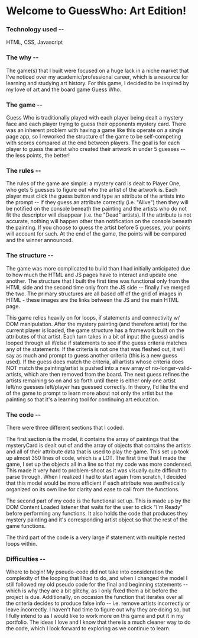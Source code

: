 # Welcome to GuessWho: Art Edition!
### Technology used --
HTML, CSS, Javascript

### The why --
The game(s) that I built were focused on a huge lack in a niche market that I've noticed over my academic/professional career, which is a resource for learning and studying art history. For this game, I decided to be inspired by my love of art and the board game Guess Who.

### The game --
Guess Who is traditionally played with each player being dealt a mystery face and each player trying to guess their opponents mystery card. There was an inherent problem with having a game like this operate on a single page app, so I reworked the structure of the game to be self-competing with scores compared at the end between players. The goal is for each player to guess the artist who created their artwork in under 5 guesses -- the less points, the better!

### The rules --
The rules of the game are simple: a mystery card is dealt to Player One, who gets 5 guesses to figure out who the artist of the artwork is. Each player must click the guess button and type an attribute of the artists into the prompt -- if they guess an attribute correctly (i.e. "Alive") then they will be notified on the console beneath the painting and the artists who do not fit the descriptor will disappear (i.e. the "Dead" artists). If the attribute is not accurate, nothing will happen other than notification on the console beneath the painting. If you choose to guess the artist before 5 guesses, your points will account for such. At the end of the game, the points will be compared and the winner announced.

### The structure --
The game was more complicated to build than I had initially anticipated due to how much the HTML and JS pages have to interact and update one another. The structure that I built the first time was functional only from the HTML side and the second time only from the JS side -- finally I've merged the two. The primary structures are all based off of the grid of images in HTML - these images are the links between the JS and the main HTML page.

This game relies heavily on for loops, if statements and connectivity w/ DOM manipulation. After the mystery painting (and therefore artist) for the current player is loaded, the game structure has a framework built on the attributes of that artist. Each turn takes in a bit of input (the guess) and is looped through all if/else if statements to see if the guess criteria matches any of the statements. If the criteria is not one that was fleshed out, it will say as much and prompt to guess another criteria (this is a new guess used). If the guess does match the criteria, all artists whose criteria does NOT match the painting/artist is pushed into a new array of no-longer-valid-artists, which are then removed from the board. The next guess refines the artists remaining so on and so forth until there is either only one artist left/no guesses left/player has guessed correctly. In theory, I'd like the end of the game to prompt to learn more about not only the artist but the painting so that it's a learning tool for continuing art education.

### The code --
There were three different sections that I coded.

The first section is the model, it contains the array of paintings that the mysteryCard is dealt out of and the array of objects that contains the artists and all of their attribute data that is used to play the game. This set up took up almost 350 lines of code, which is a LOT. The first time that I made the game, I set up the objects all in a line so that my code was more condensed. This made it very hard to problem-shoot as it was visually quite difficult to parse through. When I realized I had to start again from scratch, I decided that this model would be more efficient if each attribute was aesthetically organized on its own line for clarity and ease to call from the functions.

The second part of my code is the functional set up. This is made up by the DOM Content Loaded listener that waits for the user to click "I'm Ready" before performing any functions. It also holds the code that produces they mystery painting and it's corresponding artist object so that the rest of the game functions.

The third part of the code is a very large if statement with multiple nested loops within.

### Difficulties --
Where to begin! My pseudo-code did not take into consideration the complexity of the looping that I had to do, and when I changed the model I still followed my old pseudo code for the final and beginning statements -- which is why they are a bit glitchy, as I only fixed them a bit before the project is due. Additionally, on occasion the function that iterates over all the criteria decides to produce false info -- i.e. remove artists incorrectly or leave incorrectly. I haven't had time to figure out why they are doing so, but I fully intend to as I would like to work more on this game and put it in my portfolio. The ideas I love and I know that there is a much cleaner way to do the code, which I look forward to exploring as we continue to learn.

